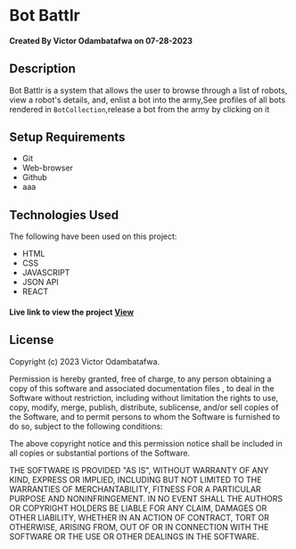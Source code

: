 # Bot Battlr

#### Created By Victor Odambatafwa on 07-28-2023

## Description

Bot Battlr is a system that allows the user to browse through
a list of robots, view a robot's details, and, enlist a bot into the army,See profiles of all bots rendered in `BotCollection`,release a bot from the army by clicking on it


## Setup Requirements

- Git
- Web-browser 
- Github
- aaa




## Technologies Used

The following have been used on this project:

- HTML
- CSS
- JAVASCRIPT
- JSON API
- REACT


#### Live link to view the project <a href="https://github.com/VictorOdambatafwa22/phase2wk2-code-challenge/">View</a>


## License

Copyright (c) 2023 Victor Odambatafwa.

Permission is hereby granted, free of charge, to any person obtaining a copy
of this software and associated documentation files , to deal
in the Software without restriction, including without limitation the rights
to use, copy, modify, merge, publish, distribute, sublicense, and/or sell
copies of the Software, and to permit persons to whom the Software is
furnished to do so, subject to the following conditions:

The above copyright notice and this permission notice shall be included in all
copies or substantial portions of the Software.

THE SOFTWARE IS PROVIDED "AS IS", WITHOUT WARRANTY OF ANY KIND, EXPRESS OR
IMPLIED, INCLUDING BUT NOT LIMITED TO THE WARRANTIES OF MERCHANTABILITY,
FITNESS FOR A PARTICULAR PURPOSE AND NONINFRINGEMENT. IN NO EVENT SHALL THE
AUTHORS OR COPYRIGHT HOLDERS BE LIABLE FOR ANY CLAIM, DAMAGES OR OTHER
LIABILITY, WHETHER IN AN ACTION OF CONTRACT, TORT OR OTHERWISE, ARISING FROM,
OUT OF OR IN CONNECTION WITH THE SOFTWARE OR THE USE OR OTHER DEALINGS IN THE
SOFTWARE.